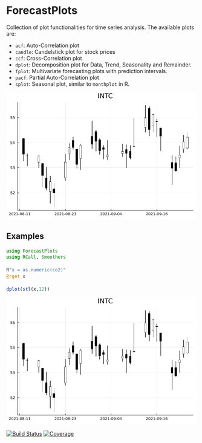 # ForecastPlots

Collection of plot functionalities for time series analysis. The available plots are:

- `acf`:     Auto-Correlation plot
- `candle`:  Candelstick plot for stock prices
- `ccf`:     Cross-Correlation plot
- `dplot`:   Decomposition plot for Data, Trend, Seasonality and Remainder.
- `fplot`:   Multivariate forecasting plots with prediction intervals.
- `pacf`:    Partial Auto-Correlation plot
- `splot`:   Seasonal plot, similar to `monthplot` in R.

<img src="./docs/src/images/candle.png">

## Examples

```julia
using ForecastPlots
using RCall, Smoothers

R"x = as.numeric(co2)"
@rget x

dplot(stl(x,12))
```

<img src="./docs/src/images/candle.png">
	
[![Build Status](https://github.com/viraltux/ForecastPlots.jl/workflows/CI/badge.svg)](https://github.com/viraltux/ForecastPlots.jl/actions)
[![Coverage](https://codecov.io/gh/viraltux/ForecastPlots.jl/branch/master/graph/badge.svg)](https://codecov.io/gh/viraltux/ForecastPlots.jl)
